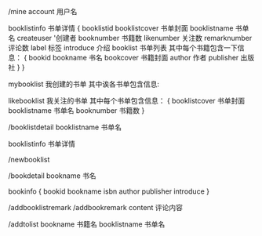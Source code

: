 /mine
account 用户名

booklistinfo  书单详情
{
  booklistid
  booklistcover 书单封面
  booklistname  书单名
  createuser  '创建者
  booknumber 书籍数
  likenumber  关注数
  remarknumber 评论数
  label 标签
  introduce 介绍
  booklist 书单列表  其中每个书籍包含一下信息：
  {
    bookid
    bookname 书名
    bookcover 书籍封面
    author 作者
    publisher 出版社
   }
}

mybooklist 我创建的书单 其中诶各书单包含信息:

likebooklist 我关注的书单 其中每个书单包含信息：
{
  booklistcover 书单封面
  booklistname  书单名
  booknumber 书籍数
}

/booklistdetail
  booklistname 书单名

  booklistinfo 书单详情

/newbooklist

/bookdetail
  bookname 书名

  bookinfo
{
bookid
bookname
isbn
author
publisher
introduce
}

/addbooklistremark
/addbookremark
  content 评论内容

/addtolist
  bookname 书籍名
  booklistname 书单名

